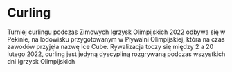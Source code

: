 # Curling
Turniej curlingu podczas Zimowych Igrzysk Olimpijskich 2022 odbywa się w Pekinie, na lodowisku przygotowanym w Pływalni Olimpijskiej, która na czas zawodów przyjęła nazwę Ice Cube. Rywalizacja toczy się między 2 a 20 lutego 2022, curling jest jedyną dyscypliną rozgrywaną podczas wszystkich dni Igrzysk Olimpijskich
